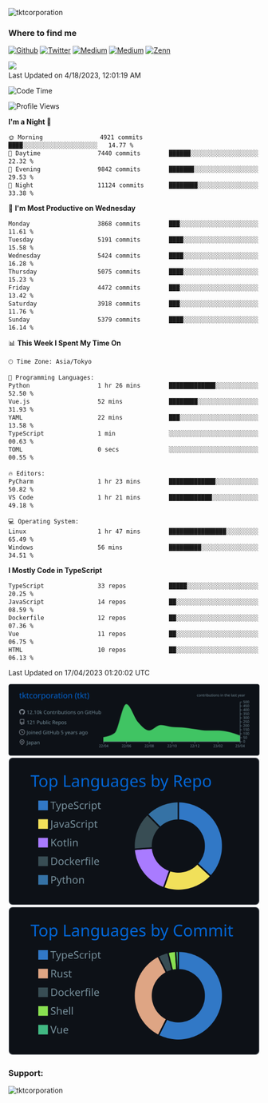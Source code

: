 <p align="left"> <img src="https://komarev.com/ghpvc/?username=tktcorporation&label=Profile%20views&color=0e75b6&style=flat" alt="tktcorporation" /> </p>

<h3>Where to find me</h3>
<p>
<a href="https://github.com/tktcorporation" target="_blank"><img alt="Github" src="https://img.shields.io/badge/GitHub-%2312100E.svg?&style=for-the-badge&logo=Github&logoColor=white" /></a>
<a href="https://twitter.com/tktcorporation" target="_blank"><img alt="Twitter" src="https://img.shields.io/badge/twitter-%231DA1F2.svg?&style=for-the-badge&logo=twitter&logoColor=white" /></a>
<a href="https://www.linkedin.com/in/tktcorporation" target="_blank"><img alt="Medium" src="https://img.shields.io/badge/linkdin-0a66c2.svg?&style=for-the-badge&logo=linkedin&logoColor=white" /></a>
<a href="https://qiita.com/tktcorporation" target="_blank"><img alt="Medium" src="https://img.shields.io/badge/qiita-55C500.svg?&style=for-the-badge&logo=qiita&logoColor=white" /></a>
<a href="https://zenn.dev/tktcorporation" target="_blank"><img alt="Zenn" src="https://img.shields.io/badge/Zenn-3EA8FF.svg?&style=for-the-badge&logo=Zenn&logoColor=white" /></a>
</p>

<!--START_SECTION:lapras-card-->
<a href="https://lapras.com/public/tktcorporation" target="_blank" rel="noopener noreferrer"><img src="https://lapras-card-generator.vercel.app/api/svg?e=3.9&b=3.48&i=3.58&b1=%23232323&b2=%236d6d6d&i1=%23212121&i2=%23818181&l=en" width="300" ></a>  
Last Updated on 4/18/2023, 12:01:19 AM
<!--END_SECTION:lapras-card-->
  
<!--START_SECTION:waka-->
![Code Time](http://img.shields.io/badge/Code%20Time-929%20hrs%2018%20mins-blue)

![Profile Views](http://img.shields.io/badge/Profile%20Views-9-blue)

**I'm a Night 🦉** 

```text
🌞 Morning                4921 commits        ████░░░░░░░░░░░░░░░░░░░░░   14.77 % 
🌆 Daytime                7440 commits        ██████░░░░░░░░░░░░░░░░░░░   22.32 % 
🌃 Evening                9842 commits        ███████░░░░░░░░░░░░░░░░░░   29.53 % 
🌙 Night                  11124 commits       ████████░░░░░░░░░░░░░░░░░   33.38 % 
```
📅 **I'm Most Productive on Wednesday** 

```text
Monday                   3868 commits        ███░░░░░░░░░░░░░░░░░░░░░░   11.61 % 
Tuesday                  5191 commits        ████░░░░░░░░░░░░░░░░░░░░░   15.58 % 
Wednesday                5424 commits        ████░░░░░░░░░░░░░░░░░░░░░   16.28 % 
Thursday                 5075 commits        ████░░░░░░░░░░░░░░░░░░░░░   15.23 % 
Friday                   4472 commits        ███░░░░░░░░░░░░░░░░░░░░░░   13.42 % 
Saturday                 3918 commits        ███░░░░░░░░░░░░░░░░░░░░░░   11.76 % 
Sunday                   5379 commits        ████░░░░░░░░░░░░░░░░░░░░░   16.14 % 
```


📊 **This Week I Spent My Time On** 

```text
🕑︎ Time Zone: Asia/Tokyo

💬 Programming Languages: 
Python                   1 hr 26 mins        █████████████░░░░░░░░░░░░   52.50 % 
Vue.js                   52 mins             ████████░░░░░░░░░░░░░░░░░   31.93 % 
YAML                     22 mins             ███░░░░░░░░░░░░░░░░░░░░░░   13.58 % 
TypeScript               1 min               ░░░░░░░░░░░░░░░░░░░░░░░░░   00.63 % 
TOML                     0 secs              ░░░░░░░░░░░░░░░░░░░░░░░░░   00.55 % 

🔥 Editors: 
PyCharm                  1 hr 23 mins        █████████████░░░░░░░░░░░░   50.82 % 
VS Code                  1 hr 21 mins        ████████████░░░░░░░░░░░░░   49.18 % 

💻 Operating System: 
Linux                    1 hr 47 mins        ████████████████░░░░░░░░░   65.49 % 
Windows                  56 mins             █████████░░░░░░░░░░░░░░░░   34.51 % 
```

**I Mostly Code in TypeScript** 

```text
TypeScript               33 repos            █████░░░░░░░░░░░░░░░░░░░░   20.25 % 
JavaScript               14 repos            ██░░░░░░░░░░░░░░░░░░░░░░░   08.59 % 
Dockerfile               12 repos            ██░░░░░░░░░░░░░░░░░░░░░░░   07.36 % 
Vue                      11 repos            ██░░░░░░░░░░░░░░░░░░░░░░░   06.75 % 
HTML                     10 repos            ██░░░░░░░░░░░░░░░░░░░░░░░   06.13 % 
```




 Last Updated on 17/04/2023 01:20:02 UTC
<!--END_SECTION:waka-->

[![](https://raw.githubusercontent.com/tktcorporation/tktcorporation/master/profile-summary-card-output/github_dark/0-profile-details.svg)](https://github.com/vn7n24fzkq/github-profile-summary-cards)
[![](https://raw.githubusercontent.com/tktcorporation/tktcorporation/master/profile-summary-card-output/github_dark/1-repos-per-language.svg)](https://github.com/vn7n24fzkq/github-profile-summary-cards) [![](https://raw.githubusercontent.com/tktcorporation/tktcorporation/master/profile-summary-card-output/github_dark/2-most-commit-language.svg)](https://github.com/vn7n24fzkq/github-profile-summary-cards)

<h3 align="left">Support:</h3>
<p><a href="https://www.buymeacoffee.com/tktcorporation"> <img align="left" src="https://cdn.buymeacoffee.com/buttons/v2/default-yellow.png" height="50" width="210" alt="tktcorporation" /></a></p><br><br>
